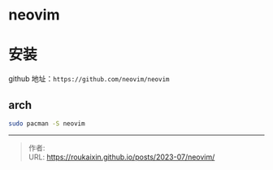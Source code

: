 # neovim



# 安装

github 地址：`https://github.com/neovim/neovim`



## arch

```bash
sudo pacman -S neovim
```



---

> 作者:   
> URL: https://roukaixin.github.io/posts/2023-07/neovim/  

